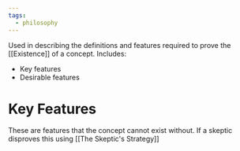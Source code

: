 ```yaml
---
tags:
  - philosophy
---
```

Used in describing the definitions and features required to prove the [[Existence]] of a concept.
Includes:
- Key features
- Desirable features
# Key Features
These are features that the concept cannot exist without.
If a skeptic disproves this using [[The Skeptic's Strategy]]